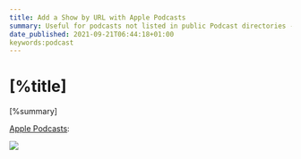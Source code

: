 ```yaml
---
title: Add a Show by URL with Apple Podcasts
summary: Useful for podcasts not listed in public Podcast directories - subscription podcasts, company podcasts.
date_published: 2021-09-21T06:44:18+01:00
keywords:podcast
---
```


# [%title]

[%summary]

[Apple Podcasts](https://www.apple.com/apple-podcasts/):

![](https://images.sergiodelamo.com/add-a-show-by-url.png)